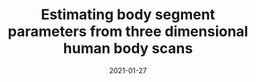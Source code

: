 ---
title: "Estimating body segment parameters from three dimensional human body scans"
collection: publications
permalink: /publication/2021-BSP
date: 2021-01-27
venue: 'Engineering'
paperurl: 'https://www.biorxiv.org/content/10.1101/2021.06.06.445011v1.full.pdf'
link: 'https://www.biorxiv.org/content/10.1101/2021.06.06.445011v1'
github: 'https://github.com/pkudzia/Paper-BodySegmentParameter'
citation: 'Kudzia P., Jackson E. , Dumas G. Estimating body segment parameters from three- dimensional human body scans (PrePrint: bioRxiv). Submitted 2021'
---